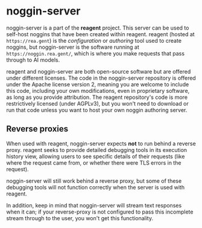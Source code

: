 # noggin-server

noggin-server is a part of the **reagent** project. This server can be used to self-host noggins that have been created within reagent. reagent (hosted at `https://rea.gent`) is the *configuration* or *authoring* tool used to create noggins, but noggin-server is the software running at `https://noggin.rea.gent/`, which is where you make requests that pass through to AI models.

reagent and noggin-server are both open-source software but are offered under different licenses. The code in the noggin-server repository is offered under the Apache license version 2, meaning you are welcome to include this code, including your own modifications, even in proprietary software, as long as you provide attribution. The reagent repository's code is more restrictively licensed (under AGPLv3), but you won't need to download or run that code unless you want to host your own noggin authoring server.

## Reverse proxies

When used with reagent, noggin-server expects **not** to run behind a reverse proxy. reagent seeks to provide detailed debugging tools in its execution history view, allowing users to see specific details of their requests (like where the request came from, or whether there were TLS errors in the request).

noggin-server will still work behind a reverse proxy, but some of these debugging tools will not function correctly when the server is used with reagent.

In addition, keep in mind that noggin-server will stream text responses when it can; if your reverse-proxy is not configured to pass this incomplete stream through to the user, you won't get this functionality.

